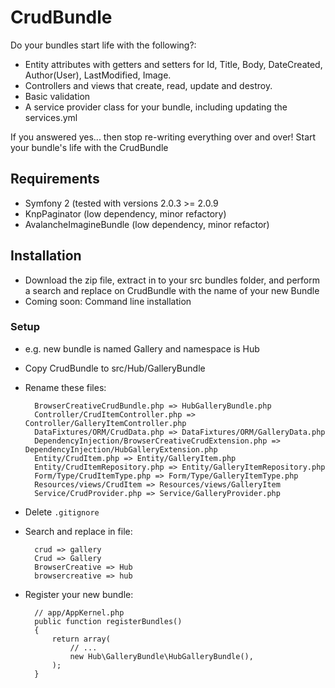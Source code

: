 # CrudBundle

Do your bundles start life with the following?:

*    Entity attributes with getters and setters for Id, Title, Body, DateCreated, Author(User), LastModified, Image. 
*    Controllers and views that create, read, update and destroy.
*    Basic validation
*    A service provider class for your bundle, including updating the services.yml

If you answered yes... then stop re-writing everything over and over! Start your bundle's life with the CrudBundle

## Requirements
*    Symfony 2 (tested with versions 2.0.3 >= 2.0.9
*    KnpPaginator (low dependency, minor refactory)
*    AvalancheImagineBundle (low dependency, minor refactor)

## Installation
*    Download the zip file, extract in to your src bundles folder, and perform a search and replace on CrudBundle with the name of your new Bundle
*    Coming soon: Command line installation

### Setup
* e.g. new bundle is named Gallery and namespace is Hub
* Copy CrudBundle to src/Hub/GalleryBundle
* Rename these files:

        BrowserCreativeCrudBundle.php => HubGalleryBundle.php
        Controller/CrudItemController.php => Controller/GalleryItemController.php
        DataFixtures/ORM/CrudData.php => DataFixtures/ORM/GalleryData.php
        DependencyInjection/BrowserCreativeCrudExtension.php => DependencyInjection/HubGalleryExtension.php
        Entity/CrudItem.php => Entity/GalleryItem.php
        Entity/CrudItemRepository.php => Entity/GalleryItemRepository.php
        Form/Type/CrudItemType.php => Form/Type/GalleryItemType.php
        Resources/views/CrudItem => Resources/views/GalleryItem
        Service/CrudProvider.php => Service/GalleryProvider.php

* Delete <code>.gitignore</code>

* Search and replace in file:

        crud => gallery
        Crud => Gallery
        BrowserCreative => Hub
        browsercreative => hub

* Register your new bundle:

        // app/AppKernel.php
        public function registerBundles()
        {
            return array(
                // ...
                new Hub\GalleryBundle\HubGalleryBundle(),
            );
        }